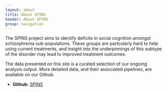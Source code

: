 ```yaml
---
layout: about
title: About SPINS 
header: About SPINS
group: navigation
---
```

The SPINS project aims to identify deficits in social cognition amongst schizophrenia sub-populations. These groups are partcularly hard to help using current treatments, and insight into the underpinnings of this subtype of the disorder may lead to improved treatment outcomes.

The data presented on this site is a curated selection of our ongoing analysis output. More detailed data, and their associated pipelines, are available on our Github. 

 * **Github:** [SPINS](https://github.com/TIGRLab/spins)

